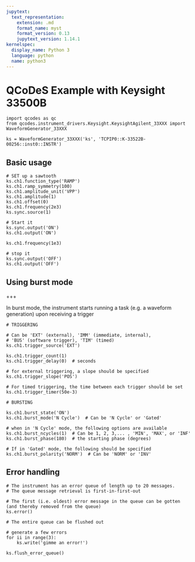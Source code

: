 ```yaml
---
jupytext:
  text_representation:
    extension: .md
    format_name: myst
    format_version: 0.13
    jupytext_version: 1.14.1
kernelspec:
  display_name: Python 3
  language: python
  name: python3
---
```


# QCoDeS Example with Keysight 33500B

```{code-cell} ipython3
import qcodes as qc
from qcodes.instrument_drivers.Keysight.KeysightAgilent_33XXX import WaveformGenerator_33XXX 
```

```{code-cell} ipython3
ks = WaveformGenerator_33XXX('ks', 'TCPIP0::K-33522B-00256::inst0::INSTR')
```

## Basic usage

```{code-cell} ipython3
# SET up a sawtooth
ks.ch1.function_type('RAMP')
ks.ch1.ramp_symmetry(100)
ks.ch1.amplitude_unit('VPP')
ks.ch1.amplitude(1)
ks.ch1.offset(0)
ks.ch1.frequency(2e3)
ks.sync.source(1)
```

```{code-cell} ipython3
# Start it
ks.sync.output('ON')
ks.ch1.output('ON')
```

```{code-cell} ipython3
ks.ch1.frequency(1e3)
```

```{code-cell} ipython3
# stop it
ks.sync.output('OFF')
ks.ch1.output('OFF')
```

## Using burst mode

+++

In burst mode, the instrument starts running a task (e.g. a waveform generation) upon receiving a trigger

```{code-cell} ipython3
# TRIGGERING

# Can be 'EXT' (external), 'IMM' (immediate, internal),
# 'BUS' (software trigger), 'TIM' (timed)
ks.ch1.trigger_source('EXT')  

ks.ch1.trigger_count(1)
ks.ch1.trigger_delay(0)  # seconds

# for external triggering, a slope should be specified
ks.ch1.trigger_slope('POS')

# For timed triggering, the time between each trigger should be set
ks.ch1.trigger_timer(50e-3)

# BURSTING

ks.ch1.burst_state('ON')
ks.ch1.burst_mode('N Cycle')  # Can be 'N Cycle' or 'Gated'

# when in 'N Cycle' mode, the following options are available
ks.ch1.burst_ncycles(1)  # Can be 1, 2, 3,... , 'MIN', 'MAX', or 'INF'
ks.ch1.burst_phase(180)  # the starting phase (degrees)

# If in 'Gated' mode, the following should be specified
ks.ch1.burst_polarity('NORM')  # Can be 'NORM' or 'INV'
```

## Error handling

```{code-cell} ipython3
# The instrument has an error queue of length up to 20 messages.
# The queue message retrieval is first-in-first-out

# The first (i.e. oldest) error message in the queue can be gotten (and thereby removed from the queue)
ks.error()
```

```{code-cell} ipython3
# The entire queue can be flushed out

# generate a few errors
for ii in range(3):
    ks.write('gimme an error!')

ks.flush_error_queue()
```

```{code-cell} ipython3

```
